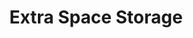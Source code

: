 ---
title: "Extra Space Storage"
url: /san-antonio/extra-space-storage-north-loop-1604-west/
shop: Mieten
---